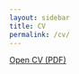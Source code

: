 ```yaml
---
layout: sidebar
title: CV
permalink: /cv/
---
```


<div class="cv-embed">
  <object
    data="{{ '/assets/cv/cv.pdf' | relative_url }}"
    type="application/pdf"
    width="100%"
    height="900">
  </object>
</div>

<p class="cv-link">
  <a href="{{ '/assets/cv/cv.pdf' | relative_url }}" target="_blank" rel="noopener">Open CV (PDF)</a>
</p>
